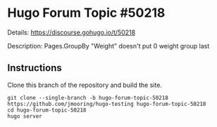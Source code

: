 # Hugo Forum Topic #50218

Details: <https://discourse.gohugo.io/t/50218>

Description: Pages.GroupBy "Weight" doesn't put 0 weight group last

## Instructions

Clone this branch of the repository and build the site.

```text
git clone --single-branch -b hugo-forum-topic-50218 https://github.com/jmooring/hugo-testing hugo-forum-topic-50218
cd hugo-forum-topic-50218
hugo server
```
